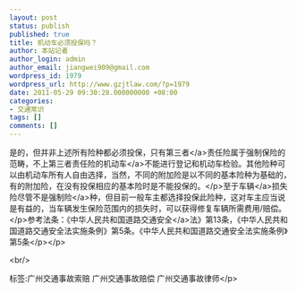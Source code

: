 ```yaml
---
layout: post
status: publish
published: true
title: 机动车必须投保吗？
author: 本站记者
author_login: admin
author_email: jiangwei909@gmail.com
wordpress_id: 1979
wordpress_url: http://www.gzjtlaw.com/?p=1979
date: 2011-05-29 09:30:28.000000000 +08:00
categories:
- 交通常识
tags: []
comments: []
---
```

<p>是的，但并非上述所有险种都必须投保，只有<a>第三者<&#47;a>责任险属于强制保险的范畴，不上第三者责任险的<a>机动车<&#47;a>不能进行登记和机动车检验。其他险种可以由机动车所有人自由选择，当然，不同的附加险是以不同的基本险种为基础的，有的附加险，在没有投保相应的基本险时是不能投保的。<&#47;p>至于<a>车辆<&#47;a>损失险尽管不是<a>强制险<&#47;a>种，但目前一般车主都选择投保此险种，这对车主应当说是有益的，当车辆发生保险范围内的损失时，可以获得修复车辆所需费用&#47;赔偿。<&#47;p>参考法条：《中华人民共和国<a>道路交通安全<&#47;a>法》第13条，《中华人民共和国道路交通安全法实施条例》第5条。《中华人民共和国道路交通安全法实施条例》第5条<&#47;p><&#47;p><br&#47;><p>标签:广州交通事故索赔 广州交通事故赔偿 广州交通事故律师<&#47;p>
